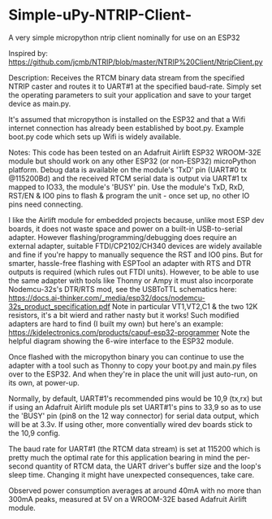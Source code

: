 # Simple-uPy-NTRIP-Client-
A very simple micropython ntrip client nominally for use on an ESP32

Inspired by:
  https://github.com/jcmb/NTRIP/blob/master/NTRIP%20Client/NtripClient.py

Description:
  Receives the RTCM binary data stream from the specified NTRIP caster and routes it to
  UART#1 at the specified baud-rate. Simply set the operating parameters to suit your
  application and save to your target device as main.py.

  It's assumed that micropython is installed on the ESP32 and that a Wifi internet
  connection has already been established by boot.py. Example boot.py code which sets
  up Wifi is widely available.

Notes:
  This code has been tested on an Adafruit Airlift ESP32 WROOM-32E module but should
  work on any other ESP32 (or non-ESP32) microPython platform. Debug data is available
  on the module's 'TxD' pin (UART#0 tx @115200Bd) and the received RTCM serial data is
  output via UART#1 tx mapped to IO33, the module's 'BUSY' pin. Use the module's TxD,
  RxD, RST/EN & IO0 pins to flash & program the unit - once set up, no other IO pins
  need connecting.

  I like the Airlift module for embedded projects because, unlike most ESP dev
  boards, it does not waste space and power on a built-in USB-to-serial adapter.
  However flashing/programming/debugging does require an external adapter, suitable
  FTDI/CP2102/CH340 devices are widely available and fine if you're happy to manually
  sequence the RST and IO0 pins. But for smarter, hassle-free flashing with ESPTool
  an adapter with RTS and DTR outputs is required (which rules out FTDI units).
  However, to be able to use the same adapter with tools like Thonny or Ampy it must
  also incorporate Nodemcu-32s's DTR/RTS mod, see the USBToTTL schematics here:
  https://docs.ai-thinker.com/_media/esp32/docs/nodemcu-32s_product_specification.pdf
  Note in particular VT1,VT2,C1 & the two 12K resistors, it's a bit wierd and rather
  nasty but it works!
  Such modified adapters are hard to find (I built my own) but here's an example:
  https://kjdelectronics.com/products/capuf-esp32-programmer
  Note the helpful diagram showing the 6-wire interface to the ESP32 module.

  Once flashed with the micropython binary you can continue to use the adapter with
  a tool such as Thonny to copy your boot.py and main.py files over to the ESP32.
  And when they're in place the unit will just auto-run, on its own, at power-up.

  Normally, by default, UART#1's recommended pins would be 10,9 (tx,rx) but if using
  an Adafruit Airlift module pls set UART#1's pins to 33,9 so as to use the 'BUSY' pin
  (pin8 on the 12 way connector) for serial data output, which will be at 3.3v.
  If using other, more conventially wired dev boards stick to the 10,9 config.

  The baud rate for UART#1 (the RTCM data stream) is set at 115200 which is pretty
  much the optimal rate for this application bearing in mind the per-second quantity
  of RTCM data, the UART driver's buffer size and the loop's sleep time. Changing it
  might have unexpected consequences, take care.

  Observed power consumption averages at around 40mA with no more than 300mA peaks,
  measured at 5V on a WROOM-32E based Adafruit Airlift module.
